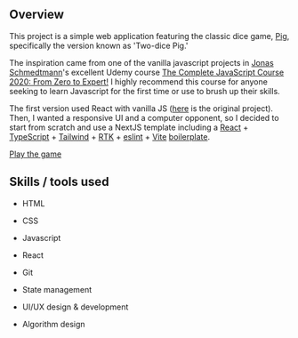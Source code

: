 ## Overview

This project is a simple web application featuring the classic dice game, [Pig](<https://en.wikipedia.org/wiki/Pig_(dice_game)> 'Pig'), specifically the version known as 'Two-dice Pig.'

The inspiration came from one of the vanilla javascript projects in [Jonas Schmedtmann](https://codingheroes.io/ 'coding heroes')'s excellent Udemy course [The Complete JavaScript Course 2020: From Zero to Expert!](https://www.udemy.com/course/the-complete-javascript-course/ 'The Complete Javascript Course') I highly recommend this course for anyone seeking to learn Javascript for the first time or use to brush up their skills.

The first version used React with vanilla JS ([here](https://stupefied-colden-eca4ca.netlify.app/ 'https://stupefied-colden-eca4ca.netlify.app/') is the original project). Then, I wanted a responsive UI and a computer opponent, so I decided to start from scratch and use a NextJS template including a [React](https://reactjs.org) + [TypeScript](https://www.typescriptlang.org/) + [Tailwind](https://tailwindcss.com/) + [RTK](https://redux-toolkit.js.org/) + [eslint](https://eslint.org/) + [Vite](https://vitejs.dev) [boilerplate](https://github.com/IsaiaPhiliph/vite-reactts-tailwind-rtk-eslint.git). 

[Play the game](https://2-dice-pig.netlify.app/)

## Skills / tools used

- HTML

- CSS

- Javascript

- React

- Git

- State management

- UI/UX design & development

- Algorithm design



